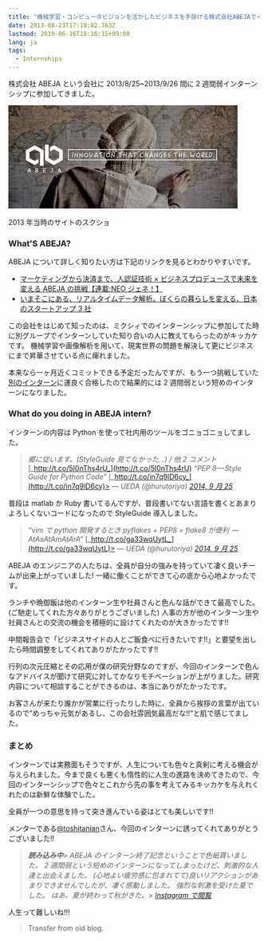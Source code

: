 ```yaml
---
title: "機械学習・コンピュータビジョンを活かしたビジネスを手掛ける株式会社ABEJAでインターンしてきた"
date: 2013-08-23T17:18:02.763Z
lastmod: 2019-06-16T18:16:15+09:00
lang: ja
tags:
  - Internships
---
```


株式会社 ABEJA という会社に 2013/8/25~2013/9/26 間に 2 週間弱インターンシップに参加してきました。

![image](/posts/2017-12-23_機械学習コンピュータビジョンを活かしたビジネスを手掛ける株式会社abejaでインターンしてきました-sharp2013/images/1.)

2013 年当時のサイトのスクショ

### What’S ABEJA?

ABEJA について詳しく知りたい方は下記のリンクを見るとわかりやすいです。

- [マーケティングから決済まで、人認証技術 × ビジネスプロデュースで未来を変える ABEJA の挑戦【連載:NEO ジェネ！】](http://type.jp/et/log/article/abejaneo)
- [いまそこにある、リアルタイムデータ解析。ぼくらの暮らしを変える、日本のスタートアップ 3 社](https://wired.jp/2014/09/12/sap-hana-innovation-campus/)

この会社をはじめて知ったのは、ミクシィでのインターンシップに参加してた時に別グループでインターンしていた知り合いの人に教えてもらったのがキッカケです。 機械学習や画像解析を用いて、現実世界の問題を解決して更にビジネスにまで昇華させている点に痺れました。

本来なら一ヶ月近くコミットできる予定だったんですが、もう一つ挑戦していた[別のインターン](http://hurutoriya.tumblr.com/post/98312555481/growth-hack-in-us-opening)に運良く合格したので結果的には 2 週間弱という短めのインターンになりました。

### What do you doing in ABEJA intern?

インターンの内容は Python を使って社内用のツールをゴニョゴニョしてました。

> _郷に従います。(StyleGuide 見てなかった…) / 他 2 コメント_ [_http://t.co/5I0nThs4rU_](http://t.co/5I0nThs4rU) _“PEP 8 — Style Guide for Python Code”_ [_http://t.co/in7q9lD6cy_](http://t.co/in7q9lD6cy)> _— UEDA (@hurutoriya)_ [_2014, 9 月 25_](https://twitter.com/hurutoriya/status/514947368437837824)

普段は matlab か Ruby 書いてるんですが、普段書いてない言語を書くとあまりよろしくないコードになったので StyleGuide 導入しました。

> _“vim で python 開発するとき pyflakes + PEP8 = flake8 が便利  — AtAsAtAmAtArA”_ [_http://t.co/ga33wqUytL_](http://t.co/ga33wqUytL)> _— UEDA (@hurutoriya)_ [_2014, 9 月 25_](https://twitter.com/hurutoriya/status/514948433023475713)

ABEJA のエンジニアの人たちは、全員が自分の強みを持っていて凄く良いチームが出来上がっていました! 一緒に働くことができて心の底から心地よかったです。

ランチや晩御飯は他のインターン生や社員さんと色んな話ができて最高でした。(ご馳走してくれた方々ありがとうございました) 人事の方が他のインターン生や社員さんとの交流の機会を積極的に設けてくれたのが大きかったです!!

中間報告会で「ビジネスサイドの人とご飯食べに行きたいです!!」と要望を出したら時間調整をしてくれてありがたかったです!!

行列の次元圧縮とその応用が僕の研究分野なのですが、今回のインターンで色んなアドバイスが聞けて研究に対してかなりモチベーションが上がりました。研究内容について相談することができるのは、本当にありがたかったです。

お客さんが来たり誰かが営業に行ったりした時に、全員から挨拶の言葉が出ているので”めっちゃ元気があるし、この会社雰囲気最高だな!!“と肌で感じてました。

### まとめ

インターンでは実務面もそうですが、人生についても色々と真剣に考える機会が与えられました。今まで良くも悪くも惰性的に人生の進路を決めてきたので、今回のインターンシップで色々とこれから先の事を考えてみるキッカケを与えれくれたのは新鮮な体験でした。

全員が一つの意思を持って突き進んでいる姿はとても美しいです!!

メンターである[@toshitanian](https://twitter.com/toshitanian)さん、今回のインターンに誘ってくれてありがとうございました!!

> **_読み込み中_**> _ABEJA のインターン終了記念ということで色紙貰いました。 2 週間弱という短めのインターンになってしまったけど、刺激的な人達と出会えました。 (心地よい疲労感に包まれてて)良いリアクションがあまりできませんでしたが、凄く感動しました。 強烈な刺激を受けた夏でした。 はあ、夏が終わって秋がきた。_> [_Instagram で閲覧_](http://t.umblr.com/redirect?z=https%3A%2F%2Finstagram.com%2Fp%2FtarZ01hw5i%2F&t=NWMyZTdiZTRiZWZhZjYyZWU4ZWE0MzNmNTU2MGVkOWJjODkzNzgyNiw0WHBlRUVBTw%3D%3D&b=t%3A7D8PTMepfNiraqMxnsn59A&p=http%3A%2F%2Fhurutoriya.tumblr.com%2Fpost%2F99499492496%2Fabeja-intern&m=1)

人生って難しいね!!!

> Transfer from old blog.
